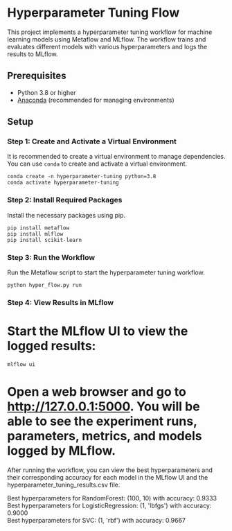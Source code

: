 # Hyperparameter Tuning Flow  
  
This project implements a hyperparameter tuning workflow for machine learning models using Metaflow and MLflow. The workflow trains and evaluates different models with various hyperparameters and logs the results to MLflow.  
  
## Prerequisites  
  
- Python 3.8 or higher  
- [Anaconda](https://www.anaconda.com/products/distribution) (recommended for managing environments)  
  
## Setup  
  
### Step 1: Create and Activate a Virtual Environment  
  
It is recommended to create a virtual environment to manage dependencies. You can use `conda` to create and activate a virtual environment.  
  
```
conda create -n hyperparameter-tuning python=3.8  
conda activate hyperparameter-tuning
```
 

### Step 2: Install Required Packages
 
Install the necessary packages using pip.

```
pip install metaflow  
pip install mlflow  
pip install scikit-learn  
 ```
 

### Step 3: Run the Workflow
 
Run the Metaflow script to start the hyperparameter tuning workflow.


```python hyper_flow.py run  ```
 

### Step 4: View Results in MLflow
 

# Start the MLflow UI to view the logged results:

```mlflow ui```
 
# Open a web browser and go to http://127.0.0.1:5000. You will be able to see the experiment runs, parameters, metrics, and models logged by MLflow.
After running the workflow, you can view the best hyperparameters and their corresponding accuracy for each model in the MLflow UI and the hyperparameter_tuning_results.csv file.


Best hyperparameters for RandomForest: (100, 10) with accuracy: 0.9333  
Best hyperparameters for LogisticRegression: (1, 'lbfgs') with accuracy: 0.9000  
Best hyperparameters for SVC: (1, 'rbf') with accuracy: 0.9667  
 

